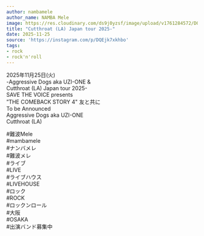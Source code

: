```yaml
---
author: nambamele
author_name: NAMBA Mele
image: https://res.cloudinary.com/ds9j0yzsf/image/upload/v1761284572/DQEjk7xkhbo.jpg
title: "Cutthroat (LA) Japan tour 2025-"
date: 2025-11-25
source: 'https://instagram.com/p/DQEjk7xkhbo'
tags:
- rock
- rock'n'roll
---
```

2025年11月25日(火)<br>
-Aggressive Dogs aka UZI-ONE &<br>
Cutthroat (LA) Japan tour 2025-<br>
SAVE THE VOICE presents<br>
”THE COMEBACK STORY 4" 友と共に<br>
To be Announced<br>
Aggressive Dogs aka UZI-ONE<br>
Cutthroat (LA)

#難波Mele<br>
#mambamele<br>
#ナンバメレ<br>
#難波メレ<br>
#ライブ<br>
#LIVE<br>
#ライブハウス<br>
#LIVEHOUSE<br>
#ロック<br>
#ROCK<br>
#ロックンロール<br>
#大阪<br>
#OSAKA<br>
#出演バンド募集中